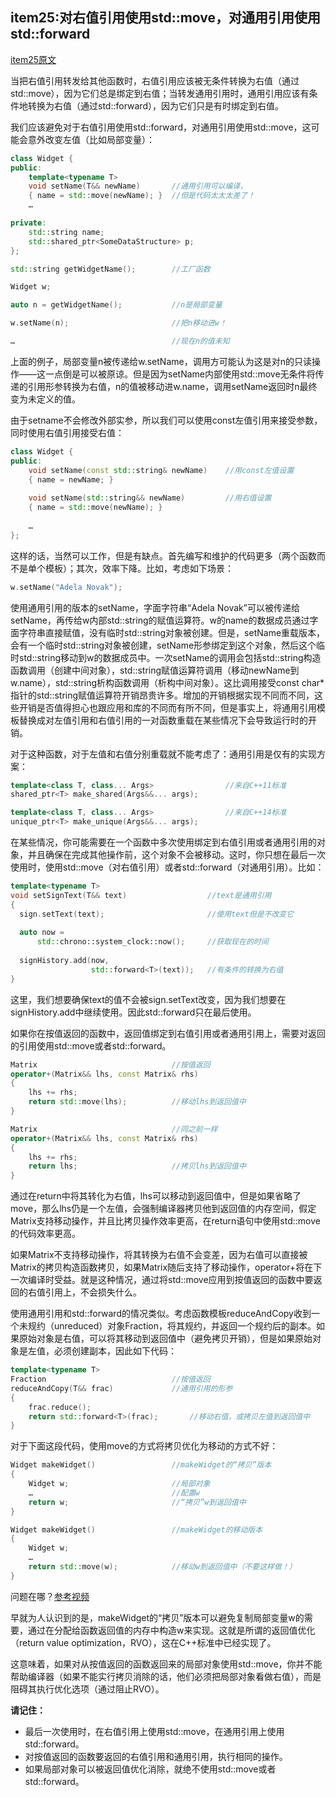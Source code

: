## item25:对右值引用使用std::move，对通用引用使用std::forward

[item25原文](https://cntransgroup.github.io/EffectiveModernCppChinese/5.RRefMovSemPerfForw/item25.html)

当把右值引用转发给其他函数时，右值引用应该被无条件转换为右值（通过std::move），因为它们总是绑定到右值；当转发通用引用时，通用引用应该有条件地转换为右值（通过std::forward），因为它们只是有时绑定到右值。

我们应该避免对于右值引用使用std::forward，对通用引用使用std::move，这可能会意外改变左值（比如局部变量）：
```C++
class Widget {
public:
    template<typename T>
    void setName(T&& newName)       //通用引用可以编译，
    { name = std::move(newName); }  //但是代码太太太差了！
    …

private:
    std::string name;
    std::shared_ptr<SomeDataStructure> p;
};

std::string getWidgetName();        //工厂函数

Widget w;

auto n = getWidgetName();           //n是局部变量

w.setName(n);                       //把n移动进w！

…                                   //现在n的值未知
```
上面的例子，局部变量n被传递给w.setName，调用方可能认为这是对n的只读操作——这一点倒是可以被原谅。但是因为setName内部使用std::move无条件将传递的引用形参转换为右值，n的值被移动进w.name，调用setName返回时n最终变为未定义的值。

由于setname不会修改外部实参，所以我们可以使用const左值引用来接受参数，同时使用右值引用接受右值：
```C++
class Widget {
public:
    void setName(const std::string& newName)    //用const左值设置
    { name = newName; }
    
    void setName(std::string&& newName)         //用右值设置
    { name = std::move(newName); }
    
    …
};
```

这样的话，当然可以工作，但是有缺点。首先编写和维护的代码更多（两个函数而不是单个模板）；其次，效率下降。比如，考虑如下场景：
```C++
w.setName("Adela Novak");
```
使用通用引用的版本的setName，字面字符串“Adela Novak”可以被传递给setName，再传给w内部std::string的赋值运算符。w的name的数据成员通过字面字符串直接赋值，没有临时std::string对象被创建。但是，setName重载版本，会有一个临时std::string对象被创建，setName形参绑定到这个对象，然后这个临时std::string移动到w的数据成员中。一次setName的调用会包括std::string构造函数调用（创建中间对象），std::string赋值运算符调用（移动newName到w.name），std::string析构函数调用（析构中间对象）。这比调用接受const char*指针的std::string赋值运算符开销昂贵许多。增加的开销根据实现不同而不同，这些开销是否值得担心也跟应用和库的不同而有所不同，但是事实上，将通用引用模板替换成对左值引用和右值引用的一对函数重载在某些情况下会导致运行时的开销。

对于这种函数，对于左值和右值分别重载就不能考虑了：通用引用是仅有的实现方案：
```C++
template<class T, class... Args>                //来自C++11标准
shared_ptr<T> make_shared(Args&&... args);

template<class T, class... Args>                //来自C++14标准
unique_ptr<T> make_unique(Args&&... args);
```

在某些情况，你可能需要在一个函数中多次使用绑定到右值引用或者通用引用的对象，并且确保在完成其他操作前，这个对象不会被移动。这时，你只想在最后一次使用时，使用std::move（对右值引用）或者std::forward（对通用引用）。比如：
```C++
template<typename T>
void setSignText(T&& text)                  //text是通用引用
{
  sign.setText(text);                       //使用text但是不改变它
  
  auto now = 
      std::chrono::system_clock::now();     //获取现在的时间
  
  signHistory.add(now, 
                  std::forward<T>(text));   //有条件的转换为右值
}
```
这里，我们想要确保text的值不会被sign.setText改变，因为我们想要在signHistory.add中继续使用。因此std::forward只在最后使用。

如果你在按值返回的函数中，返回值绑定到右值引用或者通用引用上，需要对返回的引用使用std::move或者std::forward。
```C++
Matrix                              //按值返回
operator+(Matrix&& lhs, const Matrix& rhs)
{
    lhs += rhs;
    return std::move(lhs);	        //移动lhs到返回值中
}

Matrix                              //同之前一样
operator+(Matrix&& lhs, const Matrix& rhs)
{
    lhs += rhs;
    return lhs;                     //拷贝lhs到返回值中
}
```
通过在return中将其转化为右值，lhs可以移动到返回值中，但是如果省略了move，那么lhs仍是一个左值，会强制编译器拷贝他到返回值的内存空间，假定Matrix支持移动操作，并且比拷贝操作效率更高，在return语句中使用std::move的代码效率更高。

如果Matrix不支持移动操作，将其转换为右值不会变差，因为右值可以直接被Matrix的拷贝构造函数拷贝，如果Matrix随后支持了移动操作，operator+将在下一次编译时受益。就是这种情况，通过将std::move应用到按值返回的函数中要返回的右值引用上，不会损失什么。

使用通用引用和std::forward的情况类似。考虑函数模板reduceAndCopy收到一个未规约（unreduced）对象Fraction，将其规约，并返回一个规约后的副本。如果原始对象是右值，可以将其移动到返回值中（避免拷贝开销），但是如果原始对象是左值，必须创建副本，因此如下代码：
```C++
template<typename T>
Fraction                            //按值返回
reduceAndCopy(T&& frac)             //通用引用的形参
{
    frac.reduce();
    return std::forward<T>(frac);		//移动右值，或拷贝左值到返回值中
}
```

对于下面这段代码，使用move的方式将拷贝优化为移动的方式不好：
```C++
Widget makeWidget()                 //makeWidget的“拷贝”版本
{
    Widget w;                       //局部对象
    …                               //配置w
    return w;                       //“拷贝”w到返回值中
}

Widget makeWidget()                 //makeWidget的移动版本
{
    Widget w;
    …
    return std::move(w);            //移动w到返回值中（不要这样做！）
}
```
问题在哪？[参考视频](https://www.bilibili.com/video/BV15P411p7ri?t=0.0&p=2)

早就为人认识到的是，makeWidget的“拷贝”版本可以避免复制局部变量w的需要，通过在分配给函数返回值的内存中构造w来实现。这就是所谓的返回值优化（return value optimization，RVO），这在C++标准中已经实现了。

这意味着，如果对从按值返回的函数返回来的局部对象使用std::move，你并不能帮助编译器（如果不能实行拷贝消除的话，他们必须把局部对象看做右值），而是阻碍其执行优化选项（通过阻止RVO）。

**请记住：**
* 最后一次使用时，在右值引用上使用std::move，在通用引用上使用std::forward。
* 对按值返回的函数要返回的右值引用和通用引用，执行相同的操作。
* 如果局部对象可以被返回值优化消除，就绝不使用std::move或者std::forward。